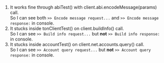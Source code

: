 1) It works fine through abiTest() with client.abi.encodeMessage(params) call.  
So I can see both `>> Encode message request...` and `>> Encode message response:` in console.  
3) It stucks inside tonClientTest() on client.buildInfo() call.  
So I can see `>> Build info request...` but **not** `>> Build info response:` in console.  
3) It stucks inside accountTest() on client.net.accounts.query() call.  
So I can see `>> Account query request...` but **not** `>> Account query response:` in console.  

